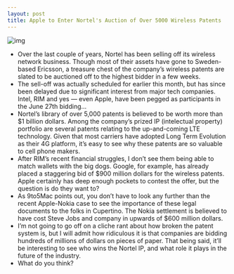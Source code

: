 ```yaml
---
layout: post
title: Apple to Enter Nortel's Auction of Over 5000 Wireless Patents
---
```

![img](http://media.idownloadblog.com/wp-content/uploads/2011/06/s2Ns659j.jpg)
* Over the last couple of years, Nortel has been selling off its wireless network business. Though most of their assets have gone to Sweden-based Ericsson, a treasure chest of the company’s wireless patents are slated to be auctioned off to the highest bidder in a few weeks.
* The sell-off was actually scheduled for earlier this month, but has since been delayed due to significant interest from major tech companies. Intel, RIM and yes — even Apple, have been pegged as participants in the June 27th bidding…
* Nortel’s library of over 5,000 patents is believed to be worth more than $1 billion dollars. Among the company’s prized IP (intelectual property) portfolio are several patents relating to the up-and-coming LTE technology. Given that most carriers have adopted Long Term Evolution as their 4G platform, it’s easy to see why these patents are so valuable to cell phone makers.
* After RIM’s recent financial struggles, I don’t see them being able to match wallets with the big dogs. Google, for example, has already placed a staggering bid of $900 million dollars for the wireless patents. Apple certainly has deep enough pockets to contest the offer, but the question is do they want to?
* As 9to5Mac points out, you don’t have to look any further than the recent Apple-Nokia case to see the importance of these legal documents to the folks in Cupertino. The Nokia settlement is believed to have cost Steve Jobs and company in upwards of $600 million dollars.
* I’m not going to go off on a cliche rant about how broken the patent system is, but I will admit how ridiculous it is that companies are bidding hundreds of millions of dollars on pieces of paper. That being said, it’ll be interesting to see who wins the Nortel IP, and what role it plays in the future of the industry.
* What do you think?

